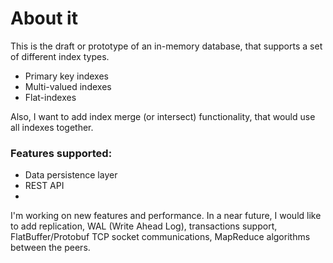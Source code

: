 # About it

This is the draft or prototype of an in-memory database,
that supports a set of different index types.

* Primary key indexes
* Multi-valued indexes
* Flat-indexes

Also, I want to add index merge (or intersect) functionality,
that would use all indexes together.

### Features supported:
* Data persistence layer
* REST API
* 

I'm working on new features and performance.
In a near future, I would like to add replication,
WAL (Write Ahead Log), transactions support, FlatBuffer/Protobuf
TCP socket communications, MapReduce algorithms between the peers.